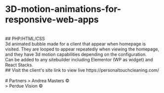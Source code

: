 # 3D-motion-animations-for-responsive-web-apps
<br>
## PHP/HTML/CSS 
<br>
3d animated bubble made for a client that appear when homepage is visited. They are looped to appear repeatedly when viewing the homepage, and they have 3d motion capabilities depending on the configuration. 
<br>
Can be added to any sitebuilder including Elementor (WP as widget) and React Stacks. 
<br>
## Visit the client's site link to view live https://personaltouchcleaning.com/
<br><br>
# Partners
> Andrea Masters ©
<br>
> Perdue Vision ©

